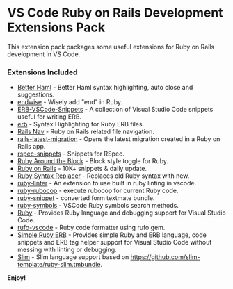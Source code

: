 # VS Code Ruby on Rails Development Extensions Pack

This extension pack packages some useful extensions for Ruby on Rails development in VS Code.

### Extensions Included

* [Better Haml](https://marketplace.visualstudio.com/items?itemName=karunamurti.haml) - Better Haml syntax highlighting, auto close and suggestions.
* [endwise](https://marketplace.visualstudio.com/items?itemName=kaiwood.endwise) - Wisely add "end" in Ruby.
* [ERB-VSCode-Snippets](https://marketplace.visualstudio.com/items?itemName=ZneuRay.erb-vscode-snippets) - A collection of Visual Studio Code snippets useful for writing ERB.
* [erb](https://marketplace.visualstudio.com/items?itemName=CraigMaslowski.erb) - Syntax Highlighting for Ruby ERB files.
* [Rails Nav](https://marketplace.visualstudio.com/items?itemName=hjleochen.rails-nav) - Ruby on Rails related file navigation.
* [rails-latest-migration](https://marketplace.visualstudio.com/items?itemName=tmikoss.rails-latest-migration) - Opens the latest migration created in a Ruby on Rails app.
* [rspec-snippets](https://marketplace.visualstudio.com/items?itemName=karunamurti.rspec-snippets) - Snippets for RSpec.
* [Ruby Around the Block](https://marketplace.visualstudio.com/items?itemName=elliotlarson.ruby-around-the-block) - Block style toggle for Ruby.
* [Ruby on Rails](https://marketplace.visualstudio.com/items?itemName=hridoy.rails-snippets) - 10K+ snippets & daily update.
* [Ruby Syntax Replacer](https://marketplace.visualstudio.com/items?itemName=Kosai106.ruby-syntax-replacer) - Replaces old Ruby syntax with new.
* [ruby-linter](https://marketplace.visualstudio.com/items?itemName=hoovercj.ruby-linter) - An extension to use built in ruby linting in vscode.
* [ruby-rubocop](https://marketplace.visualstudio.com/items?itemName=misogi.ruby-rubocop) - execute rubocop for current Ruby code.
* [ruby-snippet](https://marketplace.visualstudio.com/items?itemName=robert.ruby-snippet) - converted form textmate bundle.
* [ruby-symbols](https://marketplace.visualstudio.com/items?itemName=miguel-savignano.ruby-symbols) - VSCode Ruby symbols search methods.
* [Ruby](https://marketplace.visualstudio.com/items?itemName=rebornix.Ruby) - Provides Ruby language and debugging support for Visual Studio Code.
* [rufo-vscode](https://marketplace.visualstudio.com/items?itemName=siliconsenthil.rufo-vscode) - Ruby code formatter using rufo gem.
* [Simple Ruby ERB](https://marketplace.visualstudio.com/items?itemName=vortizhe.simple-ruby-erb) - Provides simple Ruby and ERB language, code snippets and ERB tag helper support for Visual Studio Code without messing with linting or debugging.
* [Slim](https://marketplace.visualstudio.com/items?itemName=sianglim.slim) - Slim language support based on https://github.com/slim-template/ruby-slim.tmbundle.

**Enjoy!**

